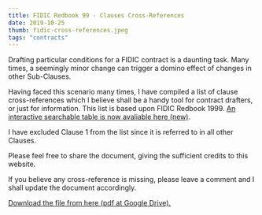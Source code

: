```yaml
---
title: FIDIC Redbook 99 - Clauses Cross-References
date: 2019-10-25
thumb: fidic-cross-references.jpeg
tags: "contracts"
---
```

Drafting particular conditions for a FIDIC contract is a daunting task. Many times, a seemingly minor change can trigger a domino effect of changes in other Sub-Clauses.

Having faced this scenario many times, I have compiled a list of clause cross-references which I believe shall be a handy tool for contract drafters, or just for information. This list is based upon FIDIC Redbook 1999. [An interactive searchable table is now avaliable here (new)](/cross-ref).

I have excluded Clause 1 from the list since it is referred to in all other Clauses.

Please feel free to share the document, giving the sufficient credits to this website.

If you believe any cross-reference is missing, please leave a comment and I shall update the document accordingly.  

[Download the file from here (pdf at Google Drive).](https://drive.google.com/open?id=1YSDeG4HFF80WCTfSB_taacDj0q1nuBIz)
